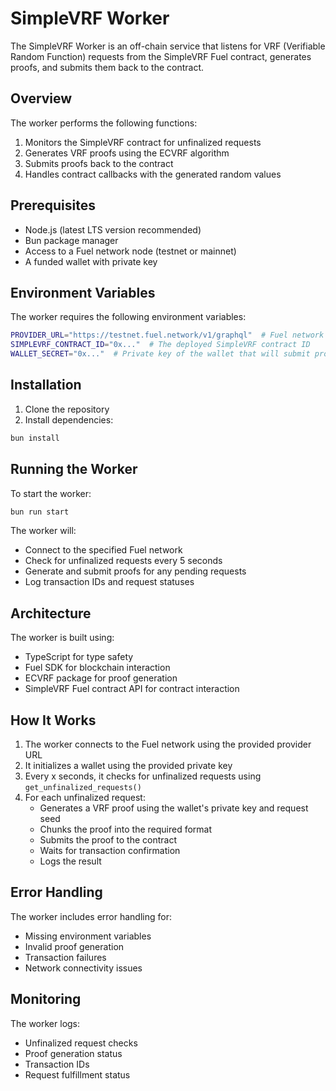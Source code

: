 # SimpleVRF Worker

The SimpleVRF Worker is an off-chain service that listens for VRF (Verifiable Random Function) requests from the SimpleVRF Fuel contract, generates proofs, and submits them back to the contract.

## Overview

The worker performs the following functions:

1. Monitors the SimpleVRF contract for unfinalized requests
2. Generates VRF proofs using the ECVRF algorithm
3. Submits proofs back to the contract
4. Handles contract callbacks with the generated random values

## Prerequisites

- Node.js (latest LTS version recommended)
- Bun package manager
- Access to a Fuel network node (testnet or mainnet)
- A funded wallet with private key

## Environment Variables

The worker requires the following environment variables:

```bash
PROVIDER_URL="https://testnet.fuel.network/v1/graphql"  # Fuel network provider URL
SIMPLEVRF_CONTRACT_ID="0x..."  # The deployed SimpleVRF contract ID
WALLET_SECRET="0x..."  # Private key of the wallet that will submit proofs
```

## Installation

1. Clone the repository
2. Install dependencies:
```bash
bun install
```

## Running the Worker

To start the worker:

```bash
bun run start
```

The worker will:

- Connect to the specified Fuel network
- Check for unfinalized requests every 5 seconds
- Generate and submit proofs for any pending requests
- Log transaction IDs and request statuses

## Architecture

The worker is built using:

- TypeScript for type safety
- Fuel SDK for blockchain interaction
- ECVRF package for proof generation
- SimpleVRF Fuel contract API for contract interaction

## How It Works

1. The worker connects to the Fuel network using the provided provider URL
2. It initializes a wallet using the provided private key
3. Every x seconds, it checks for unfinalized requests using `get_unfinalized_requests()`
4. For each unfinalized request:
   - Generates a VRF proof using the wallet's private key and request seed
   - Chunks the proof into the required format
   - Submits the proof to the contract
   - Waits for transaction confirmation
   - Logs the result

## Error Handling

The worker includes error handling for:

- Missing environment variables
- Invalid proof generation
- Transaction failures
- Network connectivity issues

## Monitoring

The worker logs:

- Unfinalized request checks
- Proof generation status
- Transaction IDs
- Request fulfillment status
